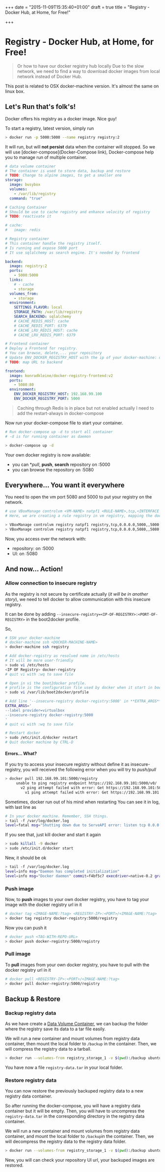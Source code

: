 +++
date = "2015-11-09T15:35:40+01:00"
draft = true
title = "Registry - Docker Hub, at Home, for Free!"

+++

# Registry - Docker Hub, at Home, for Free!
> Or how to have our docker registry hub locally
Due to the slow network, we need to find a way to download docker images from local network instead of Docker Hub.

This post is related to OSX docker-machine version. It's almost the same on linux box.

## Let's Run that's folk's!
Docker offers his registry as a docker image. Nice guy!

To start a registry, latest version, simply run

```bash
> docker run -p 5000:5000 --name registry registry:2
```

It will run, but will **not persist** data when the container will stopped.
So we will use [docker-compose](Docker-Compose link), Docker-compose help you to manage run of multiple container.

```yaml
# data volume container
# The container is used to store data, backup and restore
# TODO: Change to alpine images, to get a smaller one
storage:
  image: busybox
  volumes:
    - /var/lib/registry
  command: "true"

# Caching Container
# Should be use to cache registry and enhance velocity of registry
# TODO: reactivate it

# cache:
#   image: redis

# Registry container
# This container handle the registry itself.
# Is running and expose 5000 port
# It use sqlalchemy as search engine. It's needed by frontend

backend:
  image: registry:2
  ports:
    - 5000:5000
  links:
    # - cache
    - storage
  volumes_from:
    - storage
  environment:
    SETTINGS_FLAVOR: local
    STORAGE_PATH: /var/lib/registry
    SEARCH_BACKEND: sqlalchemy
    # CACHE_REDIS_HOST: cache
    # CACHE_REDIS_PORT: 6379
    # CACHE_LRU_REDIS_HOST: cache
    # CACHE_LRU_REDIS_PORT: 6379

# Frontend container
# Deploy a Frontend for registry.
# You can browse, delete,... your repository
# Update ENV_DOCKER_REGISTRY_HOST with the ip of your docker-machine: docker-machine ip <MACHINE_NAME>
# TODO: map URL to backend

frontend:
  image: konradkleine/docker-registry-frontend:v2
  ports:
    - 5080:80
  environment:
    ENV_DOCKER_REGISTRY_HOST: 192.168.99.100
    ENV_DOCKER_REGISTRY_PORT: 5000

```

> Caching through Redis is in place but not enabled actually
> I need to add the restart-always in docker-compose

Now run your docker-compose file to start your container.

```bash
# Run docker-compose up -d to start all container
# -d is for running container as daemon

> docker-compose up -d
```

Your own docker registry is now available:
- you can **pull*, **push**, **search** repository on <IP-OF-DOCKER>:5000
- you can browse the repository on <IP-OF-DOCKER>:5080

<!-- TODO insert UI screenshot-->

## Everywhere... You want it everywhere

You need to open the vm port 5080 and 5000 to put your registry on the network.

```bash
# use VBoxManage controlvm <VM-NAME> natpf1 <RULE-NAME>,tcp,<INTERFACE IP>,<VM-PORT-TO-OPEN>,,<DOCKER-PORT-TO-MAP>
# Here, we are creating a rule registry in vm registry, mapping the docker port 5000 to the vm port 5000 on every interface

> VBoxManage controlvm registry natpf1 registry,tcp,0.0.0.0,5000,,5000
> VBoxManage controlvm registry natpf1 registry,tcp,0.0.0.0,5080,,5080
```

Now, you access over the network with:
- repository: on <IP-OF-HOST>:5000
- UI: on <IP-OF-HOST>:5080

## And now... Action!

### Allow connection to insecure registry
As the registry is not secure by certificate actually (*it will be in another story*),
we need to tell docker to allow communication with this insecure registry.

It can be done by adding `--insecure-registry=<IP-OF-REGISTRY>:<PORT-OF-REGISTRY>` in the boot2docker profile.

So,

```bash
# SSH your docker-machine
# docker-machine ssh <DOCKER-MACHINE-NAME>
> docker-machine ssh registry

# Add docker-registry as resolved name in /etc/hosts
# It will be more user-friendly
> sudo vi /etc/hosts
<IP OF Registry> docker-registry
# quit vi with :wq to save file

# Open in vi the boot2docker profile.
# profile is the configuration file used by docker when it start in boot2docker
> sudo vi /var/lib/boot2docker/profile

# Add line '--insecure-registry docker-registry:5000' in **EXTRA_ARGS**
EXTRA_ARGS='
--label provider=virtualbox
--insecure-registry docker-registry:5000
'
# quit vi with :wq to save file

# Restart docker
> sudo /etc/init.d/docker restart
# Quit docker machine by CTRL-D

```

#### Errors... What?
If you try to access your insecure registry without define it as insecure-registry, you will received the following error when you will try to *push/pull*

```bash
> docker pull 192.168.99.101:5000/registry
     unable to ping registry endpoint https://192.168.99.101:5000/v0/
       v2 ping attempt failed with error: Get https://192.168.99.101:5000/v2/: tls: oversized record received with length 20527
         v1 ping attempt failed with error: Get https://192.168.99.101:5000/v1/_ping: tls: oversized record received with length 20527
```

Sometimes, docker run out of his mind when restarting
You can see it in log, with last line as
```bash
# In your docker machine. Remember, SSH things.
> tail -f /var/log/docker.log
level=fatal msg="Shutting down due to ServeAPI error: listen tcp 0.0.0.0:2376: bind: address already in use"
```

If you see that, just kill docker and start it again
```bash
> sudo killall -9 docker
> sudo /etc/init.d/docker start
```

New, it should be ok

```bash
> tail -f /var/log/docker.log
level=info msg="Daemon has completed initialization"
level=info msg="Docker daemon" commit=f4bf5c7 execdriver=native-0.2 graphdriver=aufs version=1.8.3
```

### Push image

Now, to **push** images to your own docker registry, you have to tag your image with the docker registry url in it

```bash
# docker tag <IMAGE-NAME:?tag> <REGISTRY-IP>:<PORT>/<IMAGE-NAME:?tag>
> docker tag registry docker-registry:5000/registry

```

Now you can push it

```bash
# docker push <TAG-WITH-REPO-URL>
> docker push docker-registry:5000/registry
```

### Pull image
To **pull** images from your own docker registry, you have to pull with the docker registry url in it

```bash
# docker pull <REGISTRY-IP>:<PORT>/<IMAGE-NAME:?tag>
> docker pull docker-registry:5000/registry
```

## Backup & Restore

### Backup registry data

As we have create a [Data Volume Container](http://docs.docker.com/engine/userguide/dockervolumes/), we can backup the folder where the registry save its data to a tar file easily.

We will run a new container and mount volumes from registry data container, then mount the local folder to `/backup` in the container. Then, we will compress the registry data to a tarball.

```bash
> docker run --volumes-from registry_storage_1 -v $(pwd):/backup ubuntu sh -c "cd /var/lib/registry && tar cvf /backup/registry-data.tar ."
```

You have now a file `registry-data.tar` in your local folder.

### Restore registry data

You can now restore the previously backuped registry data to a new registry data container.

So after running the docker-compose, you will have a registry data container but it will be empty. Then, you will have to uncompress the `registry-data.tar` in the corresponding directory in the registry data container.

We will run a new container and mount volumes from registry data container, and mount the local folder to `/backup`in the container. Then, we will decompress the registry data to the registry data folder.

```bash
> docker run --volumes-from registry_storage_1 -v $(pwd):/backup ubuntu sh -c "cd /var/lib/registry && tar xvf /backup/registry-data.tar"
```

New, you will can check your repository UI url, your backuped images are restored.
